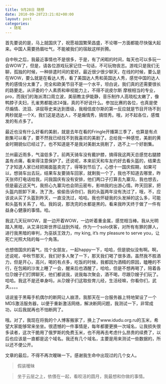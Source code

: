 ```yaml
---
title: 9月28日 随想
date: 2010-09-28T23:21:02+00:00
layout: post
categories:
  - 随笔
---
```

首先要说的是，马上就国庆了，祝愿祖国繁荣昌盛，不论哪一方面都能尽快强大起来。中国人需要扬眉吐气，不能被我们的宿敌这样折腾。

自中秋之后，我最近事情也不是很多，于是，有了闲暇的时间，每天也可以多玩一会WOW了，但是，请各位游戏玩家记住一句话，不可玩物丧志。游戏只是我们无聊，孤独的时候，一种排遣时间的爱好。最近很少很少聊天，在线的时候，要么是在WOW，要么就是在看达人秀，看了美国达人秀和英国达人秀，感觉中国的达人秀的感情分太重了，完全和欧美节目不是一个水平，坦白说，我们真的还需要很长的路要走。从评委的个人素质和审视能力上，不得不说皮尔斯 摩根相当的专业，pro，而我们的海派清口周立波，美丽教主伊能静，音乐制作人高晓松太嫩了，像鸭脖子夫妇，孔雀男都能进24强，真的不好说什么。参加比赛的各位，也真是使尽煽情、流泪、讲屈辱史来达到晋级，我相信皮尔斯的第一反应就是节目开场不到两秒就是一个X，我们这是选达人，不是煽情秀，搞怪秀。哦，对不起各位，感慨发的有点多了。

最近也没有什么好看的美剧，就是去年在看的Fringle开播第三季了，也算是有点剧集可以看了，要不然我已经找不到我喜欢的美剧了。总给我一种感觉，美剧的黄金时期貌似已经过了。也不知道是不是我对美剧太挑剔了，选不上一个好剧集。

兰州最近雨多，气温低多了。前两天骑车没有戴护膝，搞得我这两天总感觉右腿膝盖有点痛，看来得注意保护了。还说呢，本来前天和车友约好去看头盔的，结果去了才知道人家已经把揭面盔卖完了，得等到节后了。心想十一国庆假期，如果可以，想骑车出去玩，结果车友要骑车回家，就剩我一个了，我也不知道去哪里，昨天张师打电话给我，问我国庆有没有安排，他们两口子打算去九寨沟，我也想去，但是最近这天气，我担心九寨沟也会阴云密布，影响我的出游心情。昨天回家，把头盔内胆卸下来，洗了洗，偷偷告诉你们，我的头盔两年没有洗过了，哦，不，应该说从买了头盔到昨天，一直没洗过，哈哈。我也怀疑我的头发掉的这么多，可能和头盔有关系了，哈。我妈说，那洗完的水都是黑的。看来我昨天终于做了一件有益身心健康的事情。哈。
<!--more-->
我这几天玩WOW，是一边开着WOW，一边听着重金属，感觉相当棒。我从光明踏入黑暗，从艾泽拉斯世界征战到外域，作为一个solo侠客，对所有有罪的罪人，进行我黑暗的审判，为巫妖王效力，my king, it’s my pleasure to serve you，让死亡光照大陆的每一个角落。

也想借国庆的喜气，找个女朋友，一起happy一下，哈哈，但是貌似没有啊。啊，还说呢，中秋节那天，我们好多人聚了一下，那天我们喝了很多酒，虽然我不胜酒力，但是开心，高兴，喝的有点多，吃饭的时候，我都因为酒精的原因，瞌睡的不行，在包厢的沙发上睡了一会，醒来后也酒醒了，哈哈，但是不想再喝了，陪着各位尕嫂子们打牌聊天，他们都说我，说我每次聚会，酒不喝，尽跟尕嫂子们玩了。哈哈。我这不是还单身吗，从尕嫂子们这取些育儿经，生活经嘛，你看你们，武夫。。。。

话说鉴于黑莓手机偶尔的断网让人崩溃，我那天在一台服务器上特地架设了一个MDS激活服务器，以便于重新激活网络，解决断网问题，我测试一下，非常成功，以后我就再也不怕断网了。

哦。对了，我现在将我的个人博客搬家了，换上了www.idudu.org.ru的玉米，希望大家能够常来坐坐。很遗憾的一件事情是，每年都要更换一次域名，让我损失很多读者，这次干脆用了俄罗斯的免费玉米，也不用再去考虑什么昂贵的续费了，以后也应该是一直都是这个域名。我还有几个域名，主要是用来测试一些数据的，所以还不便公开。

文章的最后，不得不再次暧昧一下。感谢我生命中出现过的几个女人。

> 假装暧昧

> 坐于云层之上，依偎在一起，看皎洁的圆月，我最想和你做的事情。